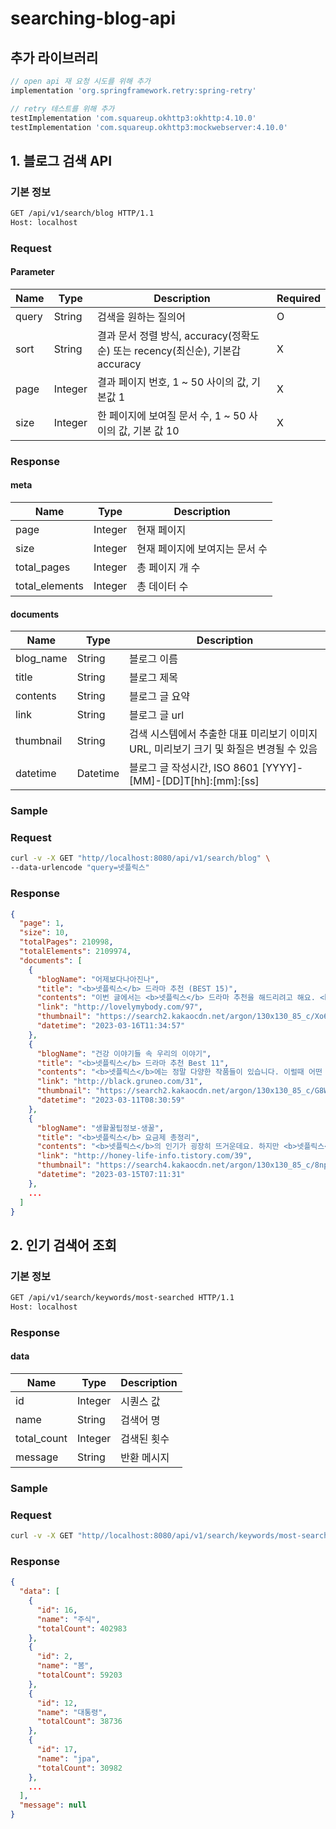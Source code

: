 # searching-blog-api

## 추가 라이브러리
```groovy
// open api 재 요청 시도를 위해 추가
implementation 'org.springframework.retry:spring-retry'

// retry 테스트를 위해 추가
testImplementation 'com.squareup.okhttp3:okhttp:4.10.0'
testImplementation 'com.squareup.okhttp3:mockwebserver:4.10.0'
```

## 1. 블로그 검색 API

### 기본 정보

```bash
GET /api/v1/search/blog HTTP/1.1
Host: localhost
```

### Request

#### Parameter

| Name  | Type    | Description                                               | Required |
|-------|---------|-----------------------------------------------------------|----------|
| query | String  | 검색을 원하는 질의어                                               | O        |
| sort  | String  | 결과 문서 정렬 방식, accuracy(정확도순) 또는 recency(최신순), 기본갑 accuracy | X        |
| page  | Integer | 결과 페이지 번호, 1 ~ 50 사이의 값, 기본값 1                            | X        |
| size  | Integer | 한 페이지에 보여질 문서 수, 1 ~ 50 사이의 값, 기본 값 10                    | X        |

### Response

#### meta

| Name           | Type    | Description       | 
|----------------|---------|-------------------|
| page           | Integer | 현재 페이지            |
| size           | Integer | 현재 페이지에 보여지는 문서 수 |
| total_pages    | Integer | 총 페이지 개 수         |
| total_elements | Integer | 총 데이터 수           |

#### documents

| Name      | Type     | Description                                          |
|-----------|----------|------------------------------------------------------|
| blog_name | String   | 블로그 이름                                               |
| title     | String   | 블로그 제목                                               |
| contents  | String   | 블로그 글 요약                                             |
| link      | String   | 블로그 글 url                                            |
| thumbnail | String   | 검색 시스템에서 추출한 대표 미리보기 이미지 URL, 미리보기 크기 및 화질은 변경될 수 있음 |
| datetime  | Datetime | 블로그 글 작성시간, ISO 8601 [YYYY]-[MM]-[DD]T[hh]:[mm]:[ss] |

### Sample

### Request

```bash
curl -v -X GET "http//localhost:8080/api/v1/search/blog" \
--data-urlencode "query=넷플릭스" 
```

### Response

```json
{
  "page": 1,
  "size": 10,
  "totalPages": 210998,
  "totalElements": 2109974,
  "documents": [
    {
      "blogName": "어제보다나아진나",
      "title": "<b>넷플릭스</b> 드라마 추천 (BEST 15)",
      "contents": "이번 글에서는 <b>넷플릭스</b> 드라마 추천을 해드리려고 해요. <b>넷플릭스</b>는 워낙 여러가지 장르가 존재하고 많은 나라에서 제작된 드라마가 많으므로 어떤 드라마를 볼지 고민하는 경우가 많은데 이 글을 보시고 고민해결하셨으면 해요. <b>넷플릭스</b> 드라마 추천 <b>넷플릭스</b> 드라마 추천 <b>넷플릭스</b> 드라마 추천 1. 킹덤 킹덤은...",
      "link": "http://lovelymybody.com/97",
      "thumbnail": "https://search2.kakaocdn.net/argon/130x130_85_c/Xo6Fwl7hDH",
      "datetime": "2023-03-16T11:34:57"
    },
    {
      "blogName": "건강 이야기들 속 우리의 이야기",
      "title": "<b>넷플릭스</b> 드라마 추천 Best 11",
      "contents": "<b>넷플릭스</b>에는 정말 다양한 작품들이 있습니다. 이럴때 어떤 작품을 봐야할지 고민되기마련인데요. 이러한 고민을 해결해줄 <b>넷플릭스</b> 드라마 추천에 대해 포스팅 해보겠습니다. 이러한 포스팅을 통해 이번 주말, 알찬 주말 되시길 바랍니다. <b>넷플릭스</b> 드라마 추천 11작품 1. <b>넷플릭스</b> 드라마 추천 - 로스쿨 우리나라 최고...",
      "link": "http://black.gruneo.com/31",
      "thumbnail": "https://search2.kakaocdn.net/argon/130x130_85_c/G8WLK7QcwFa",
      "datetime": "2023-03-11T08:30:59"
    },
    {
      "blogName": "생활꿀팁정보-생꿀",
      "title": "<b>넷플릭스</b> 요금제 총정리",
      "contents": "<b>넷플릭스</b>의 인기가 굉장히 뜨거운데요. 하지만 <b>넷플릭스</b>를 한 사람이 가입하고 여러 명이 공유하는 그런 문제도 발생하고 있습니다. 오늘은 <b>넷플릭스</b> 요금제를 알아보고 어떤 요금제를 사용하는 것이 가장 합리적인지 정리해드리겠습니다. <b>넷플릭스</b> 요금제 추천 <b>넷플릭스</b>를 쓰는 분들은 대부분 가족끼리 계정 공유를...",
      "link": "http://honey-life-info.tistory.com/39",
      "thumbnail": "https://search4.kakaocdn.net/argon/130x130_85_c/8np8YYjgjzN",
      "datetime": "2023-03-15T07:11:31"
    },
    ...
  ]
}
```

##              

## 2. 인기 검색어 조회

### 기본 정보

```bash
GET /api/v1/search/keywords/most-searched HTTP/1.1
Host: localhost
```

### Response

#### data

| Name        | Type    | Description | 
|-------------|---------|------------|
| id          | Integer | 시퀀스 값      |
| name        | String  | 검색어 명      |
| total_count | Integer | 검색된 횟수     |
| message     | String  | 반환 메시지     |

### Sample

### Request

```bash
curl -v -X GET "http//localhost:8080/api/v1/search/keywords/most-searched"
```

### Response

```json
{
  "data": [
    {
      "id": 16,
      "name": "주식",
      "totalCount": 402983
    },
    {
      "id": 2,
      "name": "봄",
      "totalCount": 59203
    },
    {
      "id": 12,
      "name": "대통령",
      "totalCount": 38736
    },
    {
      "id": 17,
      "name": "jpa",
      "totalCount": 30982
    },
    ...
  ],
  "message": null
}
```